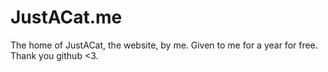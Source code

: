 # JustACat.me
The home of JustACat, the website, by me. Given to me for a year for free. Thank you github &lt;3.

